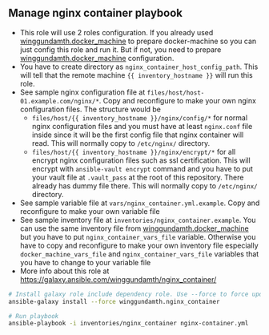 Manage nginx container playbook
---------------------------------------------------------------------------

- This role will use 2 roles configuration. If you already used [winggundamth.docker_machine](docker_machine.md) to prepare docker-machine so you can just config this role and run it. But if not, you need to prepare [winggundamth.docker_machine](docker_machine.md) configuration.
- You have to create directory as ```nginx_container_host_config_path```. This will tell that the remote machine ```{{ inventory_hostname }}``` will run this role.
- See sample nginx configuration file at ```files/host/host-01.example.com/nginx/*```. Copy and reconfigure to make your own nginx configuration files. The structure would be
  - ```files/host/{{ inventory_hostname }}/nginx/config/*``` for normal nginx configuration files and you must have at least ```nginx.conf``` file inside since it will be the first config file that nginx container will read. This will normally copy to ```/etc/nginx/``` directory.
  - ```files/host/{{ inventory_hostname }}/nginx/encrypt/*``` for all encrypt nginx configuration files such as ssl certification. This will encrypt with ```ansible-vault encrypt``` command and you have to put your vault file at ```.vault_pass``` at the root of this repository. There already has dummy file there. This will normally copy to ```/etc/nginx/``` directory.
- See sample variable file at ```vars/nginx_container.yml.example```. Copy and reconfigure to make your own variable file
- See sample inventory file at ```inventories/nginx_container.example```. You can use the same inventory file from [winggundamth.docker_machine](docker_machine.md) but you have to put ```nginx_container_vars_file``` variable. Otherwise you have to copy and reconfigure to make your own inventory file especially ```docker_machine_vars_file``` and ```nginx_container_vars_file``` variables that you have to change to your variable file
- More info about this role at https://galaxy.ansible.com/winggundamth/nginx_container/

```bash
# Install galaxy role include dependency role. Use --force to force update to latest
ansible-galaxy install --force winggundamth.nginx_container

# Run playbook
ansible-playbook -i inventories/nginx_container nginx-container.yml
```
